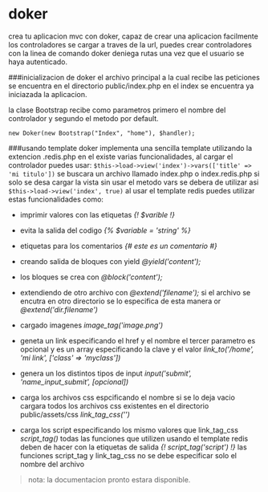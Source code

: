 # doker
crea tu aplicacion mvc con doker, capaz de crear una aplicacion facilmente
los controladores se cargar a traves de la url, puedes crear controladores con la linea de comando doker
deniega rutas una vez que el usuario se haya autenticado.

###inicializacion de doker
el archivo principal a la cual recibe las peticiones se encuentra en el directorio public/index.php
en el index se encuentra ya iniciazada la aplicacion.

la clase Bootstrap recibe como parametros primero el nombre del controlador y segundo el metodo por default. 

`new Doker(new Bootstrap("Index", "home"), $handler);`

###usando template
doker implementa una sencilla template utilizando la extencion .redis.php en el existe varias funcionalidades, al cargar el controlador puedes usar:
`$this->load->view('index')->vars(['title' => 'mi titulo'])` se buscara un archivo llamado index.php o index.redis.php si solo se desa cargar la vista sin usar el metodo vars
se debera de utilizar asi `$this->load->view('index', true)` al usar el template redis puedes utilizar estas funcionalidades como:
- imprimir valores con las etiquetas *{! $varible !}*
- evita la salida del codigo *{% $variable = 'string' %}*
- etiquetas para los comentarios *{# este es un comentario #}*
- creando salida de bloques con yield *@yield('content');*
- los bloques se crea con *@block('content');* 
- extendiendo de otro archivo con *@extend('filename');* si el archivo se encutra en otro directorio se lo especifica de esta manera or *@extend('dir.filename')*

- cargado imagenes *image_tag('image.png')*
- geneta un link especificando el href y el nombre el tercer parametro es opcional y es un array especificando la clave y el valor *link_to('/home', 'mi link', ['class' => 'myclass'])*
- genera un los distintos tipos de input *input('submit', 'name_input_submit', [opcional])*
- carga los archivos css espcificando el nombre si se lo deja vacio cargara todos los archivos css existentes en el directorio public/assets/css *link_tag_css('')*
- carga los script especificando los mismo valores que link_tag_css *script_tag()*
todas las funciones que utilizen usando el template redis deben de hacer con la etiquetas de salida *{! script_tag('script') !}*
las funciones script_tag y link_tag_css no se debe especificar solo el nombre del archivo

>nota: la documentacion pronto estara disponible.